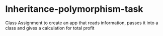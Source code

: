 # Inheritance-polymorphism-task

Class Assignment to create an app that reads information, passes it into a class and gives a calculation for total profit
